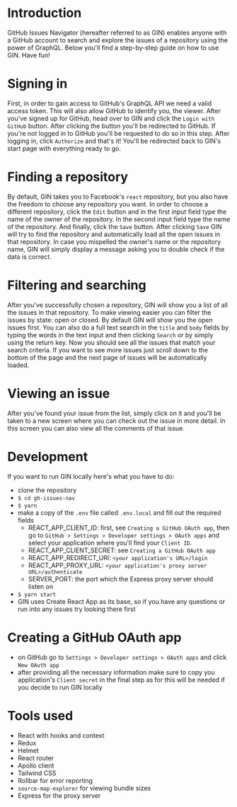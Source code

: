 # Introduction
GitHub Issues Navigator (hereafter referred to as GIN) enables anyone with a GitHub account to search and explore the issues of a repository using the power of GraphQL. Below you'll find a step-by-step guide on how to use GIN. Have fun!
# Signing in
First, in order to gain access to GitHub's GraphQL API we need a valid access token. This will also allow GitHub to identify you, the viewer. After you've signed up for GitHub, head over to GIN and click the `Login with GitHub` button.
After clicking the button you'll be redirected to GitHub. If you're not logged in to GitHub you'll be requested to do so in this step. After logging in, click `Authorize` and that's it! You'll be redirected back to GIN's start page with everything ready to go.

# Finding a repository
By default, GIN takes you to Facebook's `react` repository, but you also have the freedom to choose any repository you want. In order to choose a different repository, click the `Edit` button and in the first input field type the name of the owner of the repository. In the second input field type the name of the repository. And finally, click the `Save` button. After clicking `Save` GIN will try to find the repository and automatically load all the open issues in that repository. In case you mispelled the owner's name or the repository name, GIN will simply display a message asking you to double check if the data is correct.

# Filtering and searching
After you've successfully chosen a repository, GIN will show you a list of all the issues in that repository. To make viewing easier you can filter the issues by state: open or closed. By default GIN will show you the open issues first. You can also do a full text search in the `title` and `body` fields by typing the words in the text input and then clicking `Search` or by simply using the return key. Now you should see all the issues that match your search criteria.
If you want to see more issues just scroll down to the bottom of the page and the next page of issues will be automatically loaded.

# Viewing an issue
After you've found your issue from the list, simply click on it and you'll be taken to a new screen where you can check out the issue in more detail. In this screen you can also view all the comments of that issue.

# Development
If you want to run GIN locally here's what you have to do:
- clone the repository
- `$ cd gh-issues-nav`
- `$ yarn`
- make a copy of the `.env` file called `.env.local` and fill out the required fields
  - REACT_APP_CLIENT_ID: first, see `Creating a GitHub OAuth app`, then go to `GitHub > Settings > Developer settings > OAuth apps` and select your application where you'll find your `Client ID`.
  - REACT_APP_CLIENT_SECRET: see `Creating a GitHub OAuth app`
  - REACT_APP_REDIRECT_URI: `<your application's URL>/login`
  - REACT_APP_PROXY_URL: `<your application's proxy server URL>/authenticate`
  - SERVER_PORT: the port which the Express proxy server should listen on
- `$ yarn start`
- GIN uses Create React App as its base, so if you have any questions or run into any issues try looking there first

# Creating a GitHub OAuth app
- on GitHub go to `Settings > Developer settings > OAuth apps` and click `New OAuth app`
- after providing all the necessary information make sure to copy you application's `Client secret` in the final step as for this will be needed if you decide to run GIN locally

# Tools used
- React with hooks and context
- Redux
- Helmet
- React router
- Apollo client
- Tailwind CSS
- Rollbar for error reporting
- `source-map-explorer` for viewing bundle sizes
- Express for the proxy server